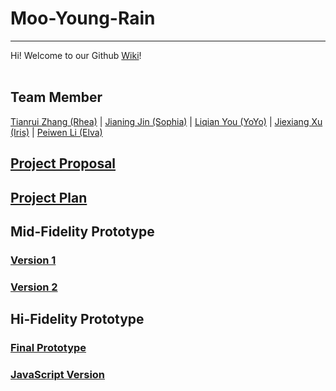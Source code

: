 
# Moo-Young-Rain
***
Hi! Welcome to our Github [Wiki](https://github.com/deco3500-2019/Moo-Young-Rain/wiki)!
<br><br>
## Team Member
[Tianrui Zhang (Rhea)](https://github.com/Rhea-zhang)  | 
[Jianing Jin (Sophia)](https://github.com/maaaiko) | 
[Liqian You (YoYo)](https://github.com/LiqianYOUY) | 
[Jiexiang Xu (Iris)](https://github.com/Jiexiang-Xu) | 
[Peiwen Li (Elva)](https://github.com/elvalpw)
<br>


## [Project Proposal](https://github.com/deco3500-2019/Moo-Young-Rain/wiki/Concept-Proposal)

## [Project Plan](https://github.com/deco3500-2019/Moo-Young-Rain/issues/4)

## Mid-Fidelity Prototype 
### [Version 1](https://xd.adobe.com/view/1622a0e4-4a9a-444e-5050-5aad6e625b8f-6013/)
### [Version 2](https://xd.adobe.com/view/608bd00a-6540-45d9-74c5-cc6591ffcf97-16ba/)

## Hi-Fidelity Prototype
### [Final Prototype](https://xd.adobe.com/view/d304bad7-8935-43fc-46e5-32103a592ee3-a535/)
### [JavaScript Version]((https://s4541103-deco7180.uqcloud.net/DECO7350demo/home.html))


